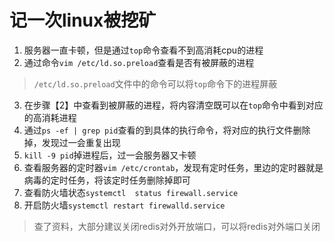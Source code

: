 # 记一次linux被挖矿
1. 服务器一直卡顿，但是通过`top`命令查看不到高消耗cpu的进程
2. 通过命令`vim /etc/ld.so.preload`查看是否有被屏蔽的进程
> `/etc/ld.so.preload`文件中的命令可以将`top`命令下的进程屏蔽
3. 在步骤【2】中查看到被屏蔽的进程，将内容清空既可以在`top`命令中看到对应的高消耗进程
4. 通过`ps -ef | grep pid`查看的到具体的执行命令，将对应的执行文件删除掉，发现过一会重复出现
5. `kill -9 pid`掉进程后，过一会服务器又卡顿
6. 查看服务器的定时器`vim /etc/crontab`，发现有定时任务，里边的定时器就是病毒的定时任务，将该定时任务删除掉即可
7. 查看防火墙状态`systemctl  status firewall.service`
8. 开启防火墙`systemctl restart firewalld.service`
> 查了资料，大部分建议关闭redis对外开放端口，可以将redis对外端口关闭
